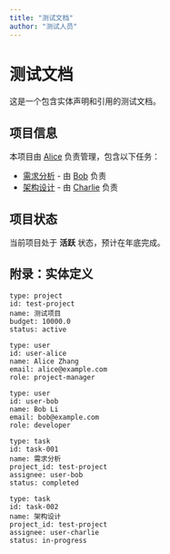 ```yaml
---
title: "测试文档"
author: "测试人员"
---
```


# 测试文档

这是一个包含实体声明和引用的测试文档。

## 项目信息

本项目由 [Alice](entity://user-alice) 负责管理，包含以下任务：

- [需求分析](entity://task-001) - 由 [Bob](entity://user-bob) 负责
- [架构设计](entity://task-002) - 由 [Charlie](entity://user-charlie) 负责

## 项目状态

当前项目处于 **活跃** 状态，预计在年底完成。

## 附录：实体定义

```entity
type: project
id: test-project
name: 测试项目
budget: 10000.0
status: active
```

```entity
type: user
id: user-alice
name: Alice Zhang
email: alice@example.com
role: project-manager
```

```entity
type: user
id: user-bob
name: Bob Li
email: bob@example.com
role: developer
```

```entity
type: task
id: task-001
name: 需求分析
project_id: test-project
assignee: user-bob
status: completed
```

```entity
type: task
id: task-002
name: 架构设计
project_id: test-project
assignee: user-charlie
status: in-progress
```